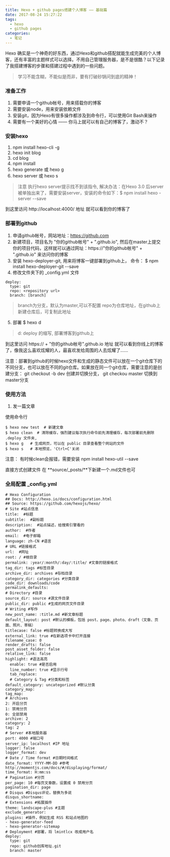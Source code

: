 ```yaml
---
title: Hexo + github pages搭建个人博客 —— 基础篇
date: 2017-08-24 15:27:22
tags:
  - hexo
  - github pages
categories: 
  - 笔记
---
```


Hexo 确实是一个神奇的好东西，通过Hexo和github搭配就能生成完美的个人博客，还有丰富的主题样式可以选择。不用自己管理服务器，是不是很酷？以下记录了我搭建博客的步骤和搭建过程中遇到的一些问题。

> 学习不能含糊，不能似是而非，要有打破砂锅问到底的精神！

### 准备工作

1. 需要申请一个github帐号，用来搭载你的博客
2. 需要安装node，用来安装依赖文件
3. 安装git，因为Hexo有很多操作都涉及到命令行，可以使用Git Bash来操作
4. 需要有一个美好的心情 —— 你马上就可以有自己的博客了，激动不？

### 安装hexo

1. npm install hexo-cli -g
2. hexo init blog
3. cd blog
4. npm install 
5. hexo generate 或 hexo g
6. hexo server 或 hexo s

> 注意
  执行hexo server提示找不到该指令, 解决办法：在Hexo 3.0 后server被单独出来了，需要安装server，安装的命令如下：$ npm install hexo -server --save

到这里访问 http://localhost:4000/ 地址 就可以看到你的博客了

### 部署到github

1. 申请github帐号，网站地址：https://github.com
2. 新建项目，项目名为 "你的github帐号" + ".github.io", 然后在master上提交你的项目代码，这样就可以通过网址：https://"你的github帐号" + ".github.io" 来访问你的博客
3. 安装 hexo-deployer-git, 用来将博客一键部署到github上， 命令： $ npm install hexo-deployer-git --save
4. 修改文件夹下的  _config.yml 文件
  ```
  deploy:
    type: git
    repo: <repository url>
    branch: [branch]
  ```
  > branch为分支，默认为master,可以不配置 
    repo为仓库地址，在github上新建仓库后，可复制此地址

5. 部署 $ hexo d     
  > d: deploy 的缩写, 部署博客到github上

到这里访问 https:// + "你的github帐号".github.io 地址 就可以看到你线上的博客了，像我这么喜欢炫耀的人，最喜欢发给周围的人去炫耀了……

注意：部署到github的时候hexo文件和生成的静态文件可以放在一个git仓库下的不同分支，也可以放在不同的git仓库。如果放在同一个git仓库，需要注意的是创建分支： git checkout -b dev 创建并切换分支， git checkou master 切换到master分支


### 使用方法

1. 发一篇文章

  使用命令行
  ```
  $ hexo new test  # 新建文章
  $ hexo clean  # 清除缓存，强烈建议每次执行命令前先清理缓存，每次部署前先删除 .deploy 文件夹,
  $ hexo g   # 生成网页，可以在 public 目录查看整个网站的文件
  $ hexo s   # 本地预览，'Ctrl+C'关闭
  ```

  注意： 有时候clean会报错，需要安装 npm install hexo-util --save

  直接方式创建文件
  在 **source/_posts/**下新建一个.md文件也可

### 全局配置 _config.yml

```
# Hexo Configuration
## Docs: http://hexo.io/docs/configuration.html
## Source: https://github.com/hexojs/hexo/
# Site #站点信息
title:  #标题
subtitle:  #副标题
description:  #站点描述，给搜索引擎看的
author:  #作者
email:  #电子邮箱
language: zh-CN #语言
# URL #链接格式
url:  #网址
root: / #根目录
permalink: :year/:month/:day/:title/ #文章的链接格式
tag_dir: tags #标签目录
archive_dir: archives #存档目录
category_dir: categories #分类目录
code_dir: downloads/code
permalink_defaults:
# Directory #目录
source_dir: source #源文件目录
public_dir: public #生成的网页文件目录
# Writing #写作
new_post_name: :title.md #新文章标题
default_layout: post #默认的模板，包括 post、page、photo、draft（文章、页面、照片、草稿）
titlecase: false #标题转换成大写
external_link: true #在新选项卡中打开连接
filename_case: 0
render_drafts: false
post_asset_folder: false
relative_link: false
highlight: #语法高亮
  enable: true #是否启用
  line_number: true #显示行号
  tab_replace:
  # Category & Tag #分类和标签
default_category: uncategorized #默认分类
category_map:
tag_map:
# Archives
2: 开启分页
1: 禁用分页
0: 全部禁用
archive: 2
category: 2
tag: 2
# Server #本地服务器
port: 4000 #端口号
server_ip: localhost #IP 地址
logger: false
logger_format: dev
# Date / Time format #日期时间格式
date_format: YYYY-MM-DD #参考http://momentjs.com/docs/#/displaying/format/
time_format: H:mm:ss
# Pagination #分页
per_page: 10 #每页文章数，设置成 0 禁用分页
pagination_dir: page
# Disqus #Disqus评论，替换为多说
disqus_shortname:
# Extensions #拓展插件
theme: landscape-plus #主题
exclude_generator:
plugins: #插件，例如生成 RSS 和站点地图的
- hexo-generator-feed
- hexo-generator-sitemap
# Deployment #部署，将 lmintlcx 改成用户名
deploy:
  type: git
  repo: github创库地址.git
  branch: master
```





